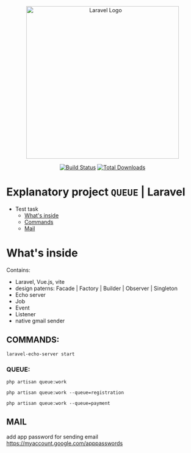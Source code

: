 <p align="center"><a href="https://laravel.com" target="_blank"><img src="https://raw.githubusercontent.com/laravel/art/master/logo-lockup/5%20SVG/2%20CMYK/1%20Full%20Color/laravel-logolockup-cmyk-red.svg" width="400" alt="Laravel Logo"></a></p>

<p align="center">
<a href="https://github.com/tarasiukv/queue.com"><img src="https://github.com/laravel/framework/workflows/tests/badge.svg" alt="Build Status"></a>
<a href="https://github.com/tarasiukv/queue.com"><img src="https://img.shields.io/packagist/dt/laravel/framework" alt="Total Downloads"></a>
</p>

# Explanatory project `QUEUE` | Laravel

- Test task
    * [What's inside](#What's_inside)
    * [Commands](#commands)
    * [Mail](#mail)

# What's inside

Contains: 
 - Laravel, Vue.js, vite
 - design paterns: Facade | Factory | Builder | Observer | Singleton
 - Echo server
 - Job
 - Event
 - Listener
 - native gmail sender

## COMMANDS:

    laravel-echo-server start

### QUEUE: 

    php artisan queue:work

    php artisan queue:work --queue=registration

    php artisan queue:work --queue=payment

## MAIL

add app password for sending email
https://myaccount.google.com/apppasswords

